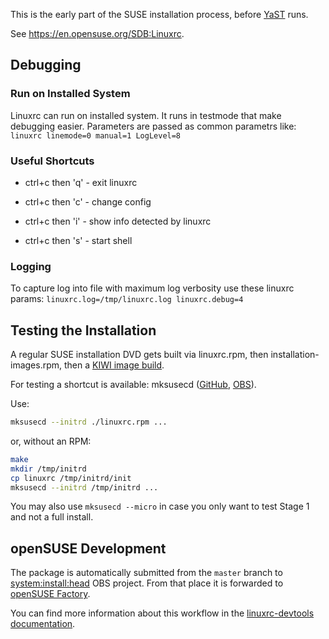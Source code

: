 This is the early part of the SUSE installation process, before
[YaST](https://en.opensuse.org/Portal:YaST) runs.

See <https://en.opensuse.org/SDB:Linuxrc>.

## Debugging

### Run on Installed System
Linuxrc can run on installed system. It runs in testmode that make debugging easier.
Parameters are passed as common parametrs like: `linuxrc linemode=0 manual=1 LogLevel=8`

### Useful Shortcuts

* ctrl+c then 'q' - exit linuxrc

* ctrl+c then 'c' - change config

* ctrl+c then 'i' - show info detected by linuxrc

* ctrl+c then 's' - start shell

### Logging
To capture log into file with maximum log verbosity use these linuxrc params:
`linuxrc.log=/tmp/linuxrc.log linuxrc.debug=4`

## Testing the Installation

A regular SUSE installation DVD gets built via linuxrc.rpm,
then installation-images.rpm,
then a [KIWI image build](https://build.opensuse.org/package/show/openSUSE:Factory/_product:openSUSE-dvd5-dvd-x86_64).

For testing a shortcut is available: mksusecd
([GitHub](https://github.com/openSUSE/mksusecd),
[OBS](https://build.opensuse.org/package/show/system:install:head/mksusecd)).

Use:

```sh
mksusecd --initrd ./linuxrc.rpm ...
```

or, without an RPM:

```sh
make
mkdir /tmp/initrd
cp linuxrc /tmp/initrd/init
mksusecd --initrd /tmp/initrd ...
```

You may also use `mksusecd --micro` in case you only want to test Stage 1
and not a full install.

## openSUSE Development

The package is automatically submitted from the `master` branch to
[system:install:head](https://build.opensuse.org/package/show/system:install:head/linuxrc)
OBS project. From that place it is forwarded to
[openSUSE Factory](https://build.opensuse.org/project/show/openSUSE:Factory).

You can find more information about this workflow in the [linuxrc-devtools
documentation](https://github.com/openSUSE/linuxrc-devtools#opensuse-development).

